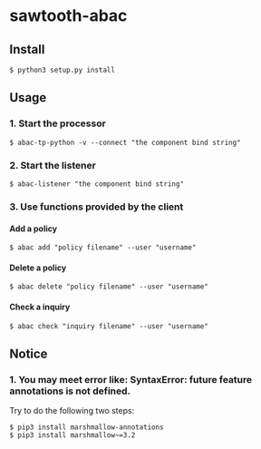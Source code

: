 # sawtooth-abac
## Install
```
$ python3 setup.py install
```
## Usage
### 1. Start the processor
```
$ abac-tp-python -v --connect "the component bind string"
```
### 2. Start the listener
```
$ abac-listener "the component bind string"
```
### 3. Use functions provided by the client
#### Add a policy
```
$ abac add "policy filename" --user "username"
```
#### Delete a policy
```
$ abac delete "policy filename" --user "username"
```
#### Check a inquiry
```
$ abac check "inquiry filename" --user "username"
```
## Notice
### 1. You may meet error like: SyntaxError: future feature annotations is not defined.
Try to do the following two steps:
```
$ pip3 install marshmallow-annotations
$ pip3 install marshmallow~=3.2
```

